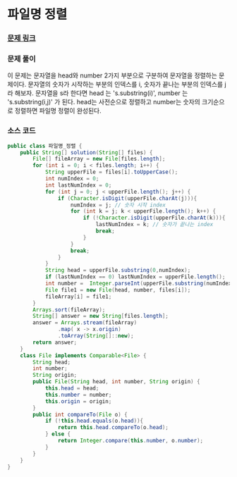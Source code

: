 # 파일명 정렬

### [문제 링크](https://school.programmers.co.kr/learn/courses/30/lessons/17686https://school.programmers.co.kr/learn/courses/30/lessons/17686)

### 문제 풀이
이 문제는 문자열을 head와 number 2가지 부분으로 구분하여 문자열을 정렬하는 문제이다.
문자열의 숫자가 시작하는 부분의 인덱스를 i, 숫자가 끝나는 부분의 인덱스를 j라 해보자.
문자열을 s라 한다면 head 는 's.substring(i)', number 는 's.substring(i,j)' 가 된다.
head는 사전순으로 정렬하고 number는 숫자의 크기순으로 정렬하면 파일명 정렬이 완성된다.

### 소스 코드
```java
public class 파일명_정렬 {
    public String[] solution(String[] files) {
        File[] fileArray = new File[files.length];
        for (int i = 0; i < files.length; i++) {
            String upperFile = files[i].toUpperCase();
            int numIndex = 0;
            int lastNumIndex = 0;
            for (int j = 0; j < upperFile.length(); j++) {
                if (Character.isDigit(upperFile.charAt(j))){
                    numIndex = j; // 숫자 시작 index
                    for (int k = j; k < upperFile.length(); k++) {
                        if (!Character.isDigit(upperFile.charAt(k))){
                            lastNumIndex = k; // 숫자가 끝나는 index
                            break;
                        }
                    }
                    break;
                }
            }
            String head = upperFile.substring(0,numIndex);
            if (lastNumIndex == 0) lastNumIndex = upperFile.length();
            int number =  Integer.parseInt(upperFile.substring(numIndex, lastNumIndex));
            File file1 = new File(head, number, files[i]);
            fileArray[i] = file1;
        }
        Arrays.sort(fileArray);
        String[] answer = new String[files.length];
        answer = Arrays.stream(fileArray)
                .map( x -> x.origin)
                .toArray(String[]::new);
        return answer;
    }
    class File implements Comparable<File> {
        String head;
        int number;
        String origin;
        public File(String head, int number, String origin) {
            this.head = head;
            this.number = number;
            this.origin = origin;
        }
        public int compareTo(File o) {
            if (!this.head.equals(o.head)){
                return this.head.compareTo(o.head);
            } else {
                return Integer.compare(this.number, o.number);
            }
        }
    }
}
```
